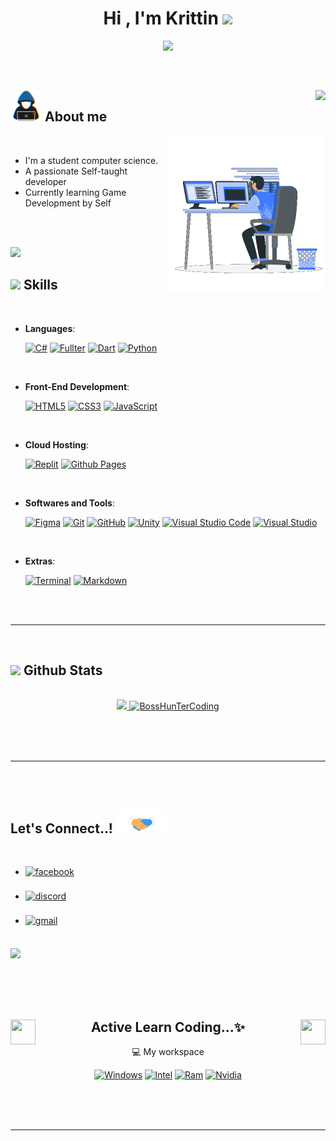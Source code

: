 <h1 align="center"><b>Hi , I'm Krittin </b><img src="https://media.giphy.com/media/hvRJCLFzcasrR4ia7z/giphy.gif" width="35"></h1>

<p align="center">
  <a href="https://github.com/DenverCoder1/readme-typing-svg">
    <img src="https://readme-typing-svg.herokuapp.com?font=Time+New+Roman&color=cyan&size=25&center=true&vCenter=true&width=600&height=100&lines=Love+to+learn+new+stuff..&hearts;++;Active+Learner/Researcher;Self-taught+Developer..<3;Game+Developer;Discord+Bot+Developer">
  </a>
</p>

<br>
	
## <img src = "https://github.com/0xAbdulKhalid/0xAbdulKhalid/raw/main/assets/mdImages/about_me.gif" width = 50px> About me <a href="https://github.com/antonkomarev/github-profile-views-counter"><img src = "https://komarev.com/ghpvc/?username=BossHunTerCoding&color=111111&style=for-the-badge&label=visitors" align="right"></a>

<img align="right" src="https://github.com/0xAbdulKhalid/0xAbdulKhalid/raw/main/assets/mdImages/Right_Side.gif" width = 250px>

<br>

- I'm a student computer science.
- A passionate Self-taught developer
- Currently learning Game Development by Self

<br><br>

<img src="https://user-images.githubusercontent.com/73097560/115834477-dbab4500-a447-11eb-908a-139a6edaec5c.gif">

<br>

## <img src="https://media2.giphy.com/media/QssGEmpkyEOhBCb7e1/giphy.gif?cid=ecf05e47a0n3gi1bfqntqmob8g9aid1oyj2wr3ds3mg700bl&rid=giphy.gif" width ="25"><b> Skills </b>

<br>

<p align="center">

- **Languages**:
  
  [![C#](https://img.shields.io/badge/C%23-239120.svg?style=for-the-badge&logo=csharp&logoColor=white)](https://learn.microsoft.com/en-us/dotnet/csharp/)
  [![Fullter](https://img.shields.io/badge/Fullter-02569B.svg?style=for-the-badge&logo=flutter&logoColor=white)](https://flutter.dev/)
  [![Dart](https://img.shields.io/badge/Dart-0175C2.svg?style=for-the-badge&logo=Dart&logoColor=white)](https://dart.dev/)
  [![Python](https://img.shields.io/badge/Python-3776AB.svg?style=for-the-badge&logo=python&logoColor=white)](https://www.python.org/)

<br>   
    
- **Front-End Development**:

  [![HTML5](https://img.shields.io/badge/HTML5-E34F26.svg?style=for-the-badge&logo=html5&logoColor=white)](https://www.w3schools.com/html/)
  [![CSS3](https://img.shields.io/badge/CSS-1572B6.svg?style=for-the-badge&logo=css3&logoColor=white)](https://www.w3schools.com/css/)
  [![JavaScript](https://img.shields.io/badge/JavaScript-F7DF1E.svg?style=for-the-badge&logo=javascript&logoColor=black)](https://www.javascript.com/)

<br>

- **Cloud Hosting**:
  
  [![Replit](https://img.shields.io/badge/replit-F26207.svg?style=for-the-badge&logo=replit&logoColor=white)](https://replit.com/~)
  [![Github Pages](https://img.shields.io/badge/GitHub%20Pages-222222.svg?style=for-the-badge&logo=githubpages&logoColor=white)](https://pages.github.com/)
    
<br>

- **Softwares and Tools**:

  [![Figma](https://img.shields.io/badge/Figma-F24E1E.svg?style=for-the-badge&logo=figma&logoColor=white)](https://www.figma.com/?fuid=)
  [![Git](https://img.shields.io/badge/git-F05033.svg?style=for-the-badge&logo=git&logoColor=white)](https://git-scm.com/)
  [![GitHub](https://img.shields.io/badge/github-121011.svg?style=for-the-badge&logo=github&logoColor=white)](https://github.com/)
  [![Unity](https://img.shields.io/badge/Unity-FFFFFF.svg?style=for-the-badge&logo=unity&logoColor=black)](https://unity.com/)
  [![Visual Studio Code](https://img.shields.io/badge/Visual%20Studio%20Code-0078d7.svg?style=for-the-badge&logo=visual-studio-code&logoColor=white)](https://code.visualstudio.com/)
  [![Visual Studio](https://img.shields.io/badge/Visual%20Studio-5C2D91.svg?style=for-the-badge&logo=visualstudio&logoColor=white)](https://visualstudio.microsoft.com/)

<br>

- **Extras**:

  [![Terminal](https://img.shields.io/badge/Terminal-054020?style=for-the-badge&logo=gnu-bash&logoColor=white)](https://en.wikipedia.org/wiki/The_Terminal)
  [![Markdown](https://img.shields.io/badge/markdown-000000.svg?style=for-the-badge&logo=markdown&logoColor=white)](https://www.markdownguide.org/)

</p>

<br><br>

---

<br>

## <img src="https://media.giphy.com/media/iY8CRBdQXODJSCERIr/giphy.gif" width="35"><b> Github Stats </b>

<br>

<div align="center">
  <a href="https://github.com/BossHunTerCoding/">
    <img src="https://github-readme-stats.vercel.app/api?username=BossHunTerCoding&include_all_commits=true&count_private=true&show_icons=true&line_height=20&title_color=7A7ADB&icon_color=2234AE&text_color=D3D3D3&bg_color=0,000000,130F40" width="450"/>
    <img src="https://github-readme-stats.vercel.app/api/top-langs?username=BossHunTerCoding&show_icons=true&locale=en&layout=compact&line_height=20&title_color=7A7ADB&icon_color=2234AE&text_color=D3D3D3&bg_color=0,000000,130F40" width="375"  alt="BossHunTerCoding"/>
  </a>
</div>

<br><br><br>

---

<br><br>

## <b> Let's Connect..! </b><img src="https://github.com/0xAbdulKhalid/0xAbdulKhalid/raw/main/assets/mdImages/handshake.gif" width ="80">

<br>

<div align='left'>
  <ul>
    <li>
      <a href="https://web.facebook.com/KrittinKT/" target="_blank">
        <img src="https://img.shields.io/badge/Facebook:%20BossHunTerCoding-1877F2?style=for-the-badge&logo=facebook&logoColor=white" alt=facebook style="margin-bottom: 5px;">
      </a>
    </li><br>
    <li>
      <a href="https://discord.com/users/543722480783851521" target="_blank">
        <img src="https://img.shields.io/badge/Discord:%20BossHunTerCoding-00acee.svg?color=1DA1F2&style=for-the-badge&logo=discord&logoColor=white" alt=discord style="margin-bottom: 5px;">
      </a>
    </li><br>
    <li>
      <a href="ktookrittinoo@gmail.com" target="_blank">
        <img src="https://img.shields.io/badge/Gmail:%20BossHunTerCoding-EA4335.svg?style=for-the-badge&logo=gmail&logoColor=white" alt=gmail style="margin-bottom: 5px;">
      </a>
    </li>
  </ul>
</div>

<br>

<img src="https://user-images.githubusercontent.com/73097560/115834477-dbab4500-a447-11eb-908a-139a6edaec5c.gif">

<br><br><br>

<div align='center'>

## <img src="https://cdn.discordapp.com/emojis/852881450667081728.gif" width="40px" height="40px" align="left"><b>Active Learn Coding...✨</b><img src="https://cdn.discordapp.com/emojis/852881450667081728.gif" width="40px" height="40px" align="right">
	
<p align='center'>
  💻 My workspace
</p>
  
[![Windows](https://img.shields.io/badge/windows-%230078D6.svg?&style=for-the-badge&logo=windows&logoColor=white)](https://www.microsoft.com/en-us/windows/)
[![Intel](https://img.shields.io/badge/intel-core%20i7%208th-%230071C5.svg?&style=for-the-badge&logo=intel&logoColor=white)](https://www.intel.com/content/www/us/en/homepage.html)
[![Ram](https://img.shields.io/badge/RAM-16GB-%230071C5.svg?&style=for-the-badge&logoColor=white)](https://www.jib.co.th/web/product/product_list/2/30)
[![Nvidia](https://img.shields.io/badge/nvidia-RTX%202060-%2376B900.svg?&style=for-the-badge&logo=nvidia&logoColor=white)](https://www.nvidia.com/en-us/geforce/drivers/)

</div>

<br><br><br>

---

<br>
